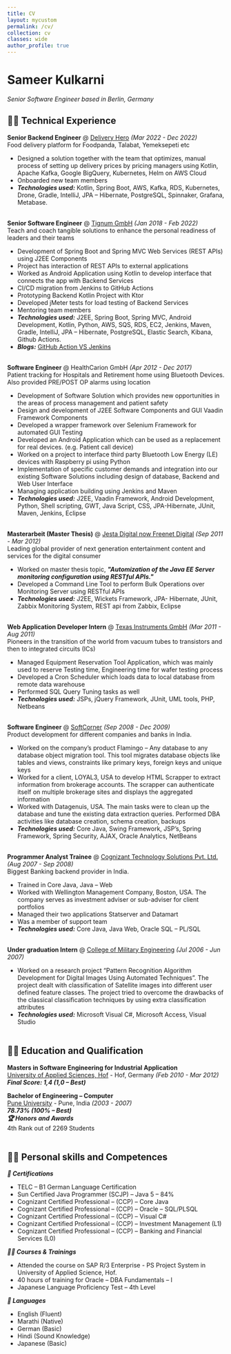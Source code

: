```yaml
---
title: CV
layout: mycustom
permalink: /cv/
collection: cv
classes: wide
author_profile: true
---
```


# Sameer Kulkarni

_Senior Software Engineer based in Berlin, Germany_ <br>

## 👨‍💻 Technical Experience

**Senior Backend Engineer** @ [Delivery Hero](https://www.deliveryhero.com/) _(Mar 2022 - Dec 2022)_ <br>
Food delivery platform for Foodpanda, Talabat, Yemeksepeti etc
 - Designed a solution together with the team that optimizes, manual process of setting up delivery prices by pricing managers using Kotlin, Apache Kafka, Google BigQuery, Kubernetes, Helm on AWS Cloud
 - Onboarded new team members
 - **_Technologies used:_** Kotlin, Spring Boot, AWS, Kafka, RDS, Kubernetes, Drone, Gradle, IntelliJ, JPA – Hibernate, PostgreSQL, Spinnaker, Grafana, Metabase.
<br><br>

**Senior Software Engineer** @ [Tignum GmbH](https://tignum.com/) _(Jan 2018 - Feb 2022)_ <br>
Teach and coach tangible solutions to enhance the personal readiness of leaders and their teams
 - Development of Spring Boot and Spring MVC Web Services (REST APIs) using J2EE Components
 - Project has interaction of REST APIs to external applications
 - Worked as Android Application using Kotlin to develop interface that connects the app with Backend Services
 - CI/CD migration from Jenkins to GitHub Actions 
 - Prototyping Backend Kotlin Project with Ktor 
 - Developed jMeter tests for load testing of Backend Services
 - Mentoring team members
 - **_Technologies used:_** J2EE, Spring Boot, Spring MVC, Android Development, Kotlin, Python, AWS, SQS, RDS, EC2, Jenkins, Maven, Gradle, IntelliJ, JPA – Hibernate, PostgreSQL, Elastic Search, Kibana, Github Actions.
 - **_Blogs:_** [GitHub Action VS Jenkins](https://engineering.tignum.com/2021/06/30/gha-vs-jenkins/)
<br><br>

**Software Engineer** @ HealthCarion GmbH _(Apr 2012 - Dec 2017)_ <br>
Patient tracking for Hospitals and Retirement home using Bluetooth Devices. Also provided PRE/POST OP alarms using location
  - Development of Software Solution which provides new opportunities in the areas of process management and patient safety
  - Design and development of J2EE Software Components and GUI Vaadin Framework Components
  - Developed a wrapper framework over Selenium Framework for automated GUI Testing
  - Developed an Android Application which can be used as a replacement for real devices. (e.g. Patient call device)
  - Worked on a project to interface third party Bluetooth Low Energy (LE) devices with Raspberry pi using Python
  - Implementation of specific customer demands and integration into our existing Software Solutions including design of database, Backend and Web User Interface
  - Managing application building using Jenkins and Maven
  - **_Technologies used:_** J2EE, Vaadin Framework, Android Development, Python, Shell scripting, GWT, Java Script, CSS, JPA-Hibernate, JUnit, Maven, Jenkins, Eclipse
<br><br>

**Masterarbeit (Master Thesis)** @ [Jesta Digital now Freenet Digital](https://www.freenet-digital.de/) _(Sep 2011 - Mar 2012)_ <br>
 Leading global provider of next generation entertainment content and services for the digital consumer
  - Worked on master thesis topic, ***"Automization of the Java EE Server monitoring configuration using RESTful APIs."***
  - Developed a Command Line Tool to perform Bulk Operations over Monitoring Server using RESTful APIs
  - **_Technologies used:_** J2EE, Wickets Framework, JPA- Hibernate, JUnit, Zabbix Monitoring System, REST api from Zabbix, Eclipse
<br><br>

**Web Application Developer Intern** @ [Texas Instruments GmbH](https://www.ti.com/de-de/homepage.html) _(Mar 2011 - Aug 2011)_ <br>
Pioneers in the transition of the world from vacuum tubes to transistors and then to integrated circuits (ICs)
  - Managed Equipment Reservation Tool Application, which was mainly used to reserve Testing time, Engineering time for wafer testing process
  - Developed a Cron Scheduler which loads data to local database from remote data warehouse
  - Performed SQL Query Tuning tasks as well
  - **_Technologies used:_** JSPs, jQuery Framework, JUnit, UML tools, PHP, Netbeans
  <br><br>

**Software Engineer** @ [SoftCorner](http://www.soft-corner.com/) _(Sep 2008 - Dec 2009)_ <br>
Product development for different companies and banks in India.
  - Worked on the company’s product Flamingo – Any database to any database object migration tool. This tool migrates database objects like tables and views, constraints like primary keys, foreign keys and unique keys  
  - Worked for a client, LOYAL3, USA to develop HTML Scrapper to extract information from brokerage accounts. The scrapper can authenticate itself on multiple brokerage sites and displays the aggregated information
  - Worked with Datagenuis, USA. The main tasks were to clean up the database and tune the existing data extraction queries. Performed DBA activities like database creation, schema creation, backups
  - **_Technologies used:_** Core Java, Swing Framework, JSP’s, Spring Framework, Spring Security, AJAX, Oracle Analytics, NetBeans
    <br><br>

**Programmer Analyst Trainee** @ [Cognizant Technology Solutions Pvt. Ltd.](hhttps://www.cognizant.com/) _(Aug 2007 - Sep 2008)_ <br>
Biggest Banking backend provider in India.
  - Trained in Core Java, Java – Web
  - Worked with Wellington Management Company, Boston, USA. The company serves as investment adviser or sub-adviser for client portfolios
  - Managed their two applications Statserver and Datamart
  - Was a member of support team
  - **_Technologies used:_** Core Java, Java Web, Oracle SQL – PL/SQL
    <br><br>

**Under graduation Intern** @ [College of Military Engineering](https://indianarmy.nic.in/Site/FormTemplete/frmTempSimple.aspx?MnId=vzvAuxIkc89HbtNyTMdpsw==&ParentID=7gpYOzkpRhefS2kxF6XTOw==&flag=8CKP966uzg96kLov0aWdfQ==) _(Jul 2006 - Jun 2007)_ <br>

  -  Worked on a research project “Pattern Recognition Algorithm Development for Digital Images Using Automated Techniques”. The project dealt with classification of Satellite images into different user defined feature classes. The project tried to overcome the drawbacks of the classical classification techniques by using extra classification attributes
  - **_Technologies used:_** Microsoft Visual C#, Microsoft Access, Visual Studio<br><br>

## 🧑‍🎓 Education and Qualification
**Masters in Software Engineering for Industrial Application** <br>
[University of Applied Sciences, Hof](https://www.hof-university.com/) - Hof, Germany _(Feb 2010 - Mar 2012)_ <br>
***Final Score: 1,4 (1,0 – Best)***
<br>

**Bachelor of Engineering – Computer** <br>
[Pune University](http://www.unipune.ac.in/) - Pune, India _(2003 - 2007)_ <br>
***78.73% (100% – Best)***<br>
***🏆 Honors and Awards***<br>
4th Rank out of 2269 Students
<br><br>

## 👨‍🎨 Personal skills and Competences
***📜 Certifications***
  - TELC – B1 German Language Certification
  - Sun Certified Java Programmer (SCJP) – Java 5 – 84%
  - Cognizant Certified Professional – (CCP) – Core Java
  - Cognizant Certified Professional – (CCP) – Oracle – SQL/PLSQL
  - Cognizant Certified Professional – (CCP) – Visual C#
  - Cognizant Certified Professional – (CCP) – Investment Management (L1)
  - Cognizant Certified Professional – (CCP) – Banking and Financial Services (L0) <br>

***👨‍🏫 Courses & Trainings***
  - Attended the course on SAP R/3 Enterprise - PS Project System in University of Applied Science, Hof.
  - 40 hours of training for Oracle – DBA Fundamentals – I
  - Japanese Language Proficiency Test – 4th Level <br>

***💬 Languages***
  - English (Fluent)
  - Marathi (Native) 
  - German (Basic) 
  - Hindi (Sound Knowledge)
  - Japanese (Basic)




